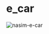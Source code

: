 # e_car

<img src="https://i.ibb.co/PTdPgH9/nasim-e-car.png" alt="nasim-e-car" alt="nasim-e-car" border="0">
